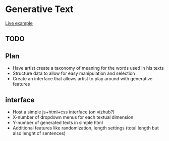 # Generative Text

[Live example](https://vizhub.com/Razpudding/191ba488b4544201b93fbb6eaade2c84)

## TODO


## Plan

- Have artist create a taxonomy of meaning for the words used in his texts
- Structure data to allow for easy manipulation and selection
- Create an interface that allows artist to play around with generative features

## interface
- Host a simple js+html+css interface (on vizhub?)
- X-number of dropdown menus for each textual dimension
- Y-number of generated texts in simple html
- Additional features like randomization, length settings (total length but also lenght of sentences)
